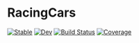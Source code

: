 # RacingCars

[![Stable](https://img.shields.io/badge/docs-stable-blue.svg)](https://kobied.github.io/RacingCars.jl/stable)
[![Dev](https://img.shields.io/badge/docs-dev-blue.svg)](https://kobied.github.io/RacingCars.jl/dev)
[![Build Status](https://github.com/kobied/RacingCars.jl/actions/workflows/CI.yml/badge.svg?branch=master)](https://github.com/kobied/RacingCars.jl/actions/workflows/CI.yml?query=branch%3Amaster)
[![Coverage](https://codecov.io/gh/kobied/RacingCars.jl/branch/master/graph/badge.svg)](https://codecov.io/gh/kobied/RacingCars.jl)

